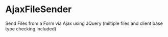 # AjaxFileSender
Send Files from a Form via Ajax using JQuery (miltiple files and client base type checking included)
